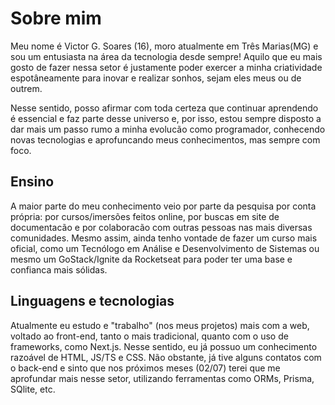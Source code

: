# Sobre mim
Meu nome é Victor G. Soares (16), moro atualmente em Três Marias(MG) e sou um entusiasta na área da tecnologia desde sempre!
Aquilo que eu mais gosto de fazer nessa setor é justamente poder exercer a minha criatividade espotâneamente para inovar e realizar sonhos, sejam eles meus ou de outrem.
<p>
Nesse sentido, posso afirmar com toda certeza que continuar aprendendo é essencial e faz parte desse universo e, por isso, estou sempre disposto a dar mais um passo rumo a minha evolucão como programador, conhecendo novas tecnologias e aprofuncando meus conhecimentos, mas sempre com foco. 
</p>

## Ensino
A maior parte do meu conhecimento veio por parte da pesquisa por conta própria: por cursos/imersões feitos online, por buscas em site de documentacão e por colaboracão com outras pessoas nas mais diversas comunidades. 
Mesmo assim, ainda tenho vontade de fazer um curso mais oficial, como um Tecnólogo em Análise e Desenvolvimento de Sistemas ou mesmo um GoStack/Ignite da Rocketseat para poder ter uma base e confianca mais sólidas. 
## Linguagens e tecnologias
Atualmente eu estudo e "trabalho" (nos meus projetos) mais com a web, voltado ao front-end, tanto o mais tradicional, quanto com o uso de frameworks, como Next.js. Nesse sentido, eu já possuo um conhecimento razoável de HTML, JS/TS e CSS.
Não obstante, já tive alguns contatos com o back-end e sinto que nos próximos meses (02/07) terei que me aprofundar mais nesse setor, utilizando ferramentas como ORMs, Prisma, SQlite, etc. 

